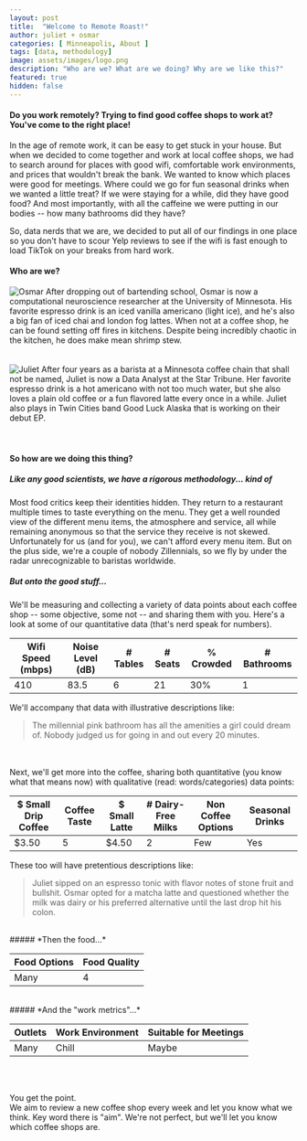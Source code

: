 ```yaml
---
layout: post
title:  "Welcome to Remote Roast!"
author: juliet + osmar
categories: [ Minneapolis, About ]
tags: [data, methodology]
image: assets/images/logo.png
description: "Who are we? What are we doing? Why are we like this?"
featured: true
hidden: false
---
```


<h4>Do you work remotely? Trying to find good coffee shops to work at? You've come to the right place!</h4>

<p>In the age of remote work, it can be easy to get stuck in your house. But when we decided to come together and work at local coffee shops, we had to search around for places with good wifi, comfortable work environments, and prices that wouldn't break the bank. We wanted to know which places were good for meetings. Where could we go for fun seasonal drinks when we wanted a little treat? If we were staying for a while, did they have good food? And most importantly, with all the caffeine we were putting in our bodies -- how many bathrooms did they have?</p>

<p>So, data nerds that we are, we decided to put all of our findings in one place so you don't have to scour Yelp reviews to see if the wifi is fast enough to load TikTok on your breaks from hard work.</p>

<h4>Who are we?</h4>

<div class="image-txt-container">
 <img class="author-thumb-large" src="{{site.baseurl}}/assets/images/osmar.png" alt="Osmar"> 
 <a>After dropping out of bartending school, Osmar is now a computational neuroscience researcher at the University of Minnesota. His favorite espresso drink is an iced vanilla americano (light ice), and he's also a big fan of iced chai and london fog lattes. When not at a coffee shop, he can be found setting off fires in kitchens. Despite being incredibly chaotic in the kitchen, he does make mean shrimp stew. </a>
</div>

<br>
<br>

<div class="image-txt-container">
   <img class="author-thumb-large" src="{{site.baseurl}}/assets/images/juliet.jpeg" alt="Juliet">  
 <a>After four years as a barista at a Minnesota coffee chain that shall not be named, Juliet is now a Data Analyst at the Star Tribune. Her favorite espresso drink is a hot americano with not too much water, but she also loves a plain old coffee or a fun flavored latte every once in a while. Juliet also plays in Twin Cities band Good Luck Alaska that is working on their debut EP. </a>
</div>
<br>
<br>

#### So how are we doing this thing?
##### *Like any good scientists, we have a rigorous methodology... kind of*

Most food critics keep their identities hidden. They return to a restaurant multiple times to taste everything on the menu. They get a well rounded view of the different menu items, the atmosphere and service, all while remaining anonymous so that the service they receive is not skewed.
<br>
Unfortunately for us (and for you), we can't afford every menu item. But on the plus side, we're a couple of nobody Zillennials, so we fly by under the radar unrecognizable to baristas worldwide.
<br>

##### *But onto the good stuff...*
We'll be measuring and collecting a variety of data points about each coffee shop -- some objective, some not -- and sharing them with you. Here's a look at some of our quantitative data (that's nerd speak for numbers).

<div class="table-responsive" style="font-size:85%">
  <table class="table">
    <thead>
    <tr>
      <th scope="col">Wifi Speed (mbps)</th>
      <th scope="col">Noise Level (dB)</th>
      <th scope="col"># Tables</th>
      <th scope="col"># Seats</th>
      <th scope="col">% Crowded</th>
      <th scope="col"># Bathrooms</th>
    </tr>
  </thead>
  <tbody>
    <tr>
      <td>410</td>
      <td>83.5</td>
      <td>6</td>
      <td>21</td>
      <td>30%</td>
      <td>1</td>
    </tr>
  </tbody>
  </table>
</div>

We'll accompany that data with illustrative descriptions like: 
<br>
<blockquote>The millennial pink bathroom has all the amenities a girl could dream of. Nobody judged us for going in and out every 20 minutes.</blockquote>
<br>
<br>
Next, we'll get more into the coffee, sharing both quantitative (you know what that means now) with qualitative (read: words/categories) data points:

<div class="table-responsive" style="font-size:80%">
  <table class="table">
    <thead>
    <tr>
      <th scope="col">$ Small Drip Coffee</th>
      <th scope="col">Coffee Taste</th>
      <th scope="col">$ Small Latte</th>
      <th scope="col"># Dairy-Free Milks</th>
      <th scope="col">Non Coffee Options</th>
      <th scope="col">Seasonal Drinks</th>
    </tr>
  </thead>
  <tbody>
    <tr>
      <td>$3.50</td>
      <td>5</td>
      <td>$4.50</td>
      <td>2</td>
      <td>Few</td>
      <td>Yes</td>
    </tr>
  </tbody>
  </table>
</div>

These too will have pretentious descriptions like:
<br>
<blockquote>Juliet sipped on an espresso tonic with flavor notes of stone fruit and bullshit. Osmar opted for a matcha latte and questioned whether the milk was dairy or his preferred alternative until the last drop hit his colon.</blockquote>
<br>
##### *Then the food...*

<div class="table-responsive" style="font-size:80%">
  <table class="table">
    <thead>
    <tr>
      <th scope="col">Food Options</th>
      <th scope="col">Food Quality</th>
    </tr>
  </thead>
  <tbody>
    <tr>
      <td>Many</td>
      <td>4</td>
    </tr>
  </tbody>
  </table>
</div>

<br>
##### *And the "work metrics"...*

<div class="table-responsive" style="font-size:80%">
  <table class="table">
    <thead>
    <tr>
      <th scope="col">Outlets</th>
      <th scope="col">Work Environment</th>
      <th scope="col">Suitable for Meetings</th>
    </tr>
  </thead>
  <tbody>
    <tr>
      <td>Many</td>
      <td>Chill</td>
      <td>Maybe</td>
    </tr>
  </tbody>
  </table>
</div>

<br>
<br>

You get the point.
<br>
We aim to review a new coffee shop every week and let you know what we think. Key word there is "aim". We're not perfect, but we'll let you know which coffee shops are.